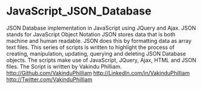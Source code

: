 # JavaScript_JSON_Database
JSON Database implementation in JavaScript using JQuery and Ajax.
JSON stands for JavaScript Object Notation
JSON stores data that is both machine and human readable. 
JSON does this by formatting data as array text files.
This series of scripts is written to highlight the process of creating, manipulation, updating, querying and deleting JSON Database objects.
The scripts make use of JavaScript, JQuery, Ajax, HTML and JSON files.
The Script is written by Vakindu Philliam.
http://Github.com/VakinduPhilliam
http://LinkedIn.com/in/VakinduPhilliam
http://Twitter.com/VakinduPhilliam
